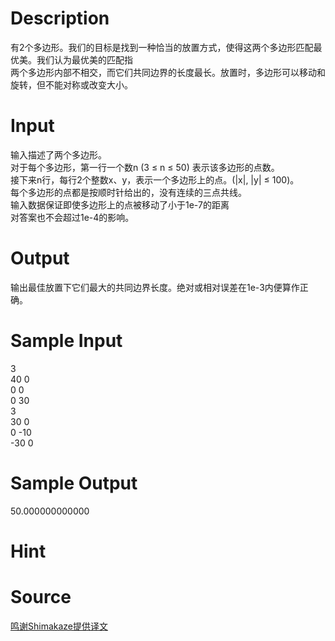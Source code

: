 
# Description

<div class="content"><div>
<div>有2个多边形。我们的目标是找到一种恰当的放置方式，使得这两个多边形匹配最优美。我们认为最优美的匹配指</div>
<div>两个多边形内部不相交，而它们共同边界的长度最长。放置时，多边形可以移动和旋转，但不能对称或改变大小。</div>
</div></div>

# Input

<div class="content"><div>输入描述了两个多边形。</div>
<div>对于每个多边形，第一行一个数n (3 ≤ n ≤ 50) 表示该多边形的点数。</div>
<div>接下来n行，每行2个整数x、y，表示一个多边形上的点。(|x|, |y| ≤ 100)。</div>
<div>每个多边形的点都是按顺时针给出的，没有连续的三点共线。</div>
<div>输入数据保证即使多边形上的点被移动了小于1e-7的距离</div>
<div>对答案也不会超过1e-4的影响。</div></div>

# Output

<div class="content"><p>输出最佳放置下它们最大的共同边界长度。绝对或相对误差在1e-3内便算作正确。</p></div>

# Sample Input

<div class="content"><span class="sampledata">3<br/>
40 0<br/>
0 0<br/>
0 30<br/>
3<br/>
30 0<br/>
0 -10<br/>
-30 0</span></div>

# Sample Output

<div class="content"><span class="sampledata">50.000000000000</span></div>

# Hint

<div class="content"><p></p></div>

# Source

<div class="content"><p><a href="problemset.php?search=鸣谢Shimakaze提供译文">鸣谢Shimakaze提供译文</a></p></div>

